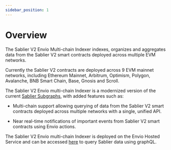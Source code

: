```yaml
---
sidebar_position: 1
---
```


# Overview

The Sablier V2 Envio Multi-chain Indexer indexes, organizes and aggregates data from the Sablier V2 smart contracts deployed across multiple EVM networks.

Currently the Sablier V2 contracts are deployed across 9 EVM mainnet networks, including Ethereum Mainnet, Arbitrum, Optimism, Polygon, Avalanche, BNB Smart Chain, Base, Gnosis and Scroll.

The Sablier V2 Envio multi-chain Indexer is a modernized version of the current [Sablier Subgraphs](https://docs.sablier.com/api/subgraphs/overview), with added features such as:

- Multi-chain support allowing querying of data from the Sablier V2 smart contracts deployed across multiple networks with a single, unified API.

- Near real-time notifications of important events from Sablier V2 smart contracts using Envio actions.

<!-- To Do : add hosted service link once deployed-->
The Sablier V2 Envio multi-chain Indexer is deployed on the Envio Hosted Service and can be accessed [here](www.google.com) to query Sablier data using graphQL. 

